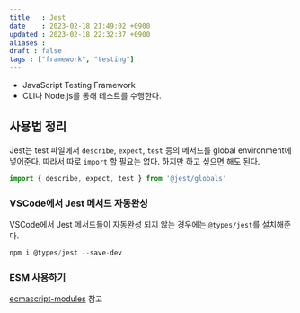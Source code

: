 ```yaml
---
title   : Jest 
date    : 2023-02-18 21:49:02 +0900
updated : 2023-02-18 22:32:37 +0900
aliases : 
draft : false
tags : ["framework", "testing"]
---
```


- JavaScript Testing Framework
- CLI나 Node.js를 통해 테스트를 수행한다.


## 사용법 정리

Jest는 test 파일에서 `describe`, `expect`, `test` 등의 메서드를 global environment에 넣어준다. 따라서 따로 `import` 할 필요는 없다. 하지만 하고 싶으면 해도 된다.

```js
import { describe, expect, test } from '@jest/globals'
```

### VSCode에서 Jest 메서드 자동완성

VSCode에서 Jest 메서드들이 자동완성 되지 않는 경우에는 `@types/jest`를 설치해준다.
```js
npm i @types/jest --save-dev 
```

### ESM 사용하기
[ecmascript-modules](https://jestjs.io/docs/ecmascript-modules) 참고 

